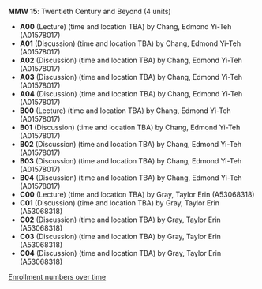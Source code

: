 **MMW 15**: Twentieth Century and Beyond (4 units)

- **A00** (Lecture) (time and location TBA) by Chang, Edmond Yi-Teh (A01578017)
- **A01** (Discussion) (time and location TBA) by Chang, Edmond Yi-Teh (A01578017)
- **A02** (Discussion) (time and location TBA) by Chang, Edmond Yi-Teh (A01578017)
- **A03** (Discussion) (time and location TBA) by Chang, Edmond Yi-Teh (A01578017)
- **A04** (Discussion) (time and location TBA) by Chang, Edmond Yi-Teh (A01578017)
- **B00** (Lecture) (time and location TBA) by Chang, Edmond Yi-Teh (A01578017)
- **B01** (Discussion) (time and location TBA) by Chang, Edmond Yi-Teh (A01578017)
- **B02** (Discussion) (time and location TBA) by Chang, Edmond Yi-Teh (A01578017)
- **B03** (Discussion) (time and location TBA) by Chang, Edmond Yi-Teh (A01578017)
- **B04** (Discussion) (time and location TBA) by Chang, Edmond Yi-Teh (A01578017)
- **C00** (Lecture) (time and location TBA) by Gray, Taylor Erin (A53068318)
- **C01** (Discussion) (time and location TBA) by Gray, Taylor Erin (A53068318)
- **C02** (Discussion) (time and location TBA) by Gray, Taylor Erin (A53068318)
- **C03** (Discussion) (time and location TBA) by Gray, Taylor Erin (A53068318)
- **C04** (Discussion) (time and location TBA) by Gray, Taylor Erin (A53068318)

[Enrollment numbers over time](./MMW15.tsv)
